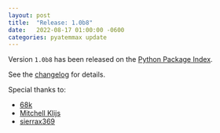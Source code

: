 ```yaml
---
layout: post
title:  "Release: 1.0b8"
date:   2022-08-17 01:00:00 -0600
categories: pyatemmax update
---
```


Version `1.0b8` has been released on the [Python Package Index](https://pypi.org/project/PyATEMMax/).

See the [changelog](https://clvlabs.github.io/PyATEMMax/about/changelog/) for details.

Special thanks to:
- [68k](https://github.com/68040)
- [Mitchell Klijs](https://github.com/mitchellklijs)
- [sierrax369](https://github.com/sierrax369)

